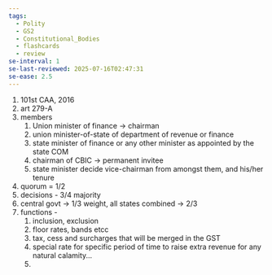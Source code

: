 ```yaml
---
tags:
  - Polity
  - GS2
  - Constitutional_Bodies
  - flashcards
  - review
se-interval: 1
se-last-reviewed: 2025-07-16T02:47:31
se-ease: 2.5
---
```

1. 101st CAA, 2016
2. art 279-A
3. members  
	1. Union minister of finance -> chairman
	2. union minister-of-state of department of revenue or finance
	3. state minister of finance or any other minister as appointed by the state COM
	4. chairman of CBIC -> permanent invitee
	5. state minister decide vice-chairman from amongst them, and his/her tenure
4. quorum = 1/2
5. decisions - 3/4 majority
6. central govt -> 1/3 weight, all states combined -> 2/3
7. functions - 
	1. inclusion, exclusion
	2. floor rates, bands etcc
	3. tax, cess and surcharges that will be merged in the GST
	4. special rate for specific period of time to raise extra revenue for any natural calamity...
	5. 
